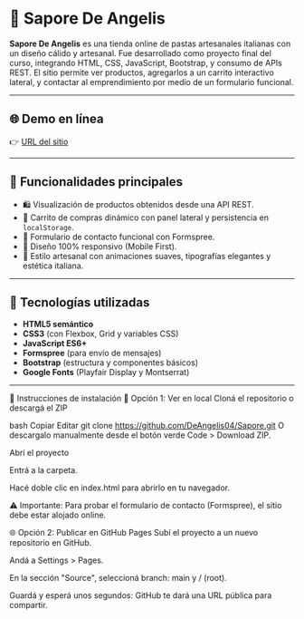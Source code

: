 # 🍝 Sapore De Angelis

**Sapore De Angelis** es una tienda online de pastas artesanales italianas con un diseño cálido y artesanal. Fue desarrollado como proyecto final del curso, integrando HTML, CSS, JavaScript, Bootstrap, y consumo de APIs REST. El sitio permite ver productos, agregarlos a un carrito interactivo lateral, y contactar al emprendimiento por medio de un formulario funcional.

---

## 🌐 Demo en línea

👉 [URL del sitio](http://saporedeangelis.netlify.app/)  


---

## 🚀 Funcionalidades principales

- 🛍️ Visualización de productos obtenidos desde una API REST.
- 🛒 Carrito de compras dinámico con panel lateral y persistencia en `localStorage`.
- 📩 Formulario de contacto funcional con Formspree.
- 📱 Diseño 100% responsivo (Mobile First).
- 🎨 Estilo artesanal con animaciones suaves, tipografías elegantes y estética italiana.

---

## 🧪 Tecnologías utilizadas

- **HTML5 semántico**
- **CSS3** (con Flexbox, Grid y variables CSS)
- **JavaScript ES6+**
- **Formspree** (para envío de mensajes)
- **Bootstrap** (estructura y componentes básicos)
- **Google Fonts** (Playfair Display y Montserrat)

---
🔧 Instrucciones de instalación
📁 Opción 1: Ver en local
Cloná el repositorio o descargá el ZIP

bash
Copiar
Editar
git clone https://github.com/DeAngelis04/Sapore.git
O descargalo manualmente desde el botón verde Code > Download ZIP.

Abrí el proyecto

Entrá a la carpeta.

Hacé doble clic en index.html para abrirlo en tu navegador.

⚠️ Importante: Para probar el formulario de contacto (Formspree), el sitio debe estar alojado online.

🌐 Opción 2: Publicar en GitHub Pages
Subí el proyecto a un nuevo repositorio en GitHub.

Andá a Settings > Pages.

En la sección "Source", seleccioná branch: main y / (root).

Guardá y esperá unos segundos: GitHub te dará una URL pública para compartir.

